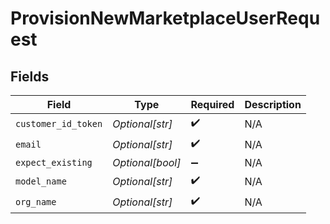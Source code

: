 # ProvisionNewMarketplaceUserRequest


## Fields

| Field               | Type                | Required            | Description         |
| ------------------- | ------------------- | ------------------- | ------------------- |
| `customer_id_token` | *Optional[str]*     | :heavy_check_mark:  | N/A                 |
| `email`             | *Optional[str]*     | :heavy_check_mark:  | N/A                 |
| `expect_existing`   | *Optional[bool]*    | :heavy_minus_sign:  | N/A                 |
| `model_name`        | *Optional[str]*     | :heavy_check_mark:  | N/A                 |
| `org_name`          | *Optional[str]*     | :heavy_check_mark:  | N/A                 |